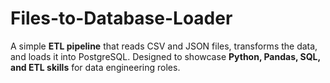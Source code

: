 # Files-to-Database-Loader
A simple **ETL pipeline** that reads CSV and JSON files, transforms the data, and loads it into PostgreSQL. Designed to showcase **Python, Pandas, SQL, and ETL skills** for data engineering roles.
